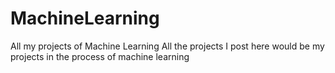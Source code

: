 # MachineLearning
All my projects of Machine Learning
All the projects I post here would be my projects in the process of machine learning
